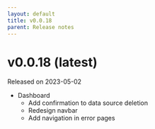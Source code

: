 ```yaml
---
layout: default
title: v0.0.18
parent: Release notes
---
```


<!-- markdownlint-disable title-case-style -->

# v0.0.18 (latest)

Released on 2023-05-02

<!-- markdownlint-enable title-case-style -->

- Dashboard
  - Add confirmation to data source deletion
  - Redesign navbar
  - Add navigation in error pages
